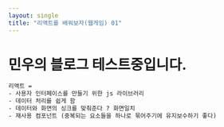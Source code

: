 ```yaml
---
layout: single
title: "리액트를 배워보자(웹게임) 01"
---
```


# 민우의 블로그 테스트중입니다.

```html
리액트 = 
- 사용자 인터페이스를 만들기 위한 js 라이브러리
- 데이터 처리를 쉽게 함
- 데이터와 화면의 싱크를 맞춰준다 ? 화면일치
- 재사용 컴포넌트 (중복되는 요소들을 하나로 묶어주기에 유지보수하기 좋다)

```
